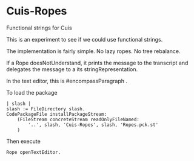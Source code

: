 Cuis-Ropes
==========

Functional strings for Cuis

This is an experiment to see if we could use functional strings.

The implementation is fairly simple.  No lazy ropes.  No tree rebalance.

If a Rope doesNotUnderstand, it prints the message to the transcript and
delegates the message to a its stringRepresentation.

In the text editor, this is #encompassParagraph .

To load the package


    | slash |
    slash := FileDirectory slash.
    CodePackageFile installPackageStream:
        (FileStream concreteStream readOnlyFileNamed: 
            '..', slash, 'Cuis-Ropes', slash, 'Ropes.pck.st'
        )

Then execute

    Rope openTextEditor.
